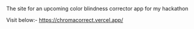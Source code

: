 The site for an upcoming color blindness corrector app for my hackathon

Visit below:-
https://chromacorrect.vercel.app/
